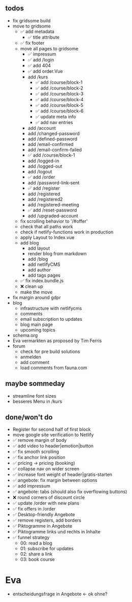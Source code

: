 ## todos

- fix gridsome build
- move to gridsome
  - ✅ add metadata
    - ✅ title attribute
  - ✅ fix footer
  - move all pages to gridsome
    - ✅ impressum
    - ✅ add /login
    - ✅ add 404
    - ✅ add order.Vue
    - add /kurs
      - ✅ add /course/block-1
      - ✅ add /course/block-2
      - ✅ add /course/block-3
      - ✅ add /course/block-4
      - ✅ add /course/block-5
      - ✅ add /course/block-6
      - ✅ update meta info
      - ✅ add nav entries
    - add /account
    - add /changed-password
    - add /defined-password
    - add /email-confirmed
    - add /email-confirm-failed
    - ✅ add /course/block-1
    - add /logged-in
    - add /logged-out
    - add /logout
    - ✅ add /order
    - add /password-link-sent
    - ✅ add /register
    - add /registered
    - add /registered2
    - add /registered-meeting
    - ✅ add /reset-password
    - add /upgraded-account
  - fix scrolling behavior to '/#offer'
  - check that all paths work
  - check if netlify-functions work in production
  - apply Layout to Index.vue
  - add blog
    - add layout
    - render blog from markdown
    - add /blog
    - add netlifyCMS
    - add author
    - add tags pages
  - ✅ fix index.bundle.js
  - ❌ clean up
  - make the move
- fix margin around gdpr
- blog
  - infrastructure with netlifycms
  - comments
  - email subscription to updates
  - blog main page
  - upcoming topics
- schema.org
- Eva vermarkten as proposed by Tim Ferris
- forum
  - check for pre build solutions
  - anmelden
  - add comment
  - load comments from fauna.com

## maybe sommeday

- streamline font sizes
- besseres Menu in /kurs

## done/won't do

- Register for second half of first block
- move google site verification to Netlify
- ✅ remove margin of body
- ✅ add video to header|emotion|button
- ✅ fix smooth scrolling
- ✅ fix anchor link position
- ✅ pricing -> pricing (booking)
- ✅ collapse nav on wider screen
- ✅ increase font weight of header|gratis-starten
- ✅ angebote: fix margin between options
- ✅ add impressum
- ✅ angebote: tabs (should also fix overflowing buttons)
- ❌ round corners of discount circle
- ✅ update /order with new plans
- ✅ fix offers in /order
- ✅ Desktop-friendly Angebote
- ✅ remove registers, add borders
- ✅ Piktogramme in Angebote
- ✅ Piktogramme links und rechts in Inhalte
- ✅ funnel strategy
  - 00: read a blog
  - 01: subscribe for updates
  - 02: share a link
  - 03: book course

# Eva

- entscheidungsfrage in Angebote <- ok ohne?
